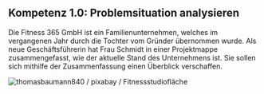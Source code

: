 <!--include-start-->
## Kompetenz 1.0: Problemsituation analysieren

Die Fitness 365 GmbH ist ein Familienunternehmen, welches im vergangenen Jahr durch die Tochter vom Gründer übernommen wurde. Als neue Geschäftsführerin hat Frau Schmidt in einer Projektmappe zusammengefasst, wie der aktuelle Stand des Unternehmens ist. Sie sollen sich mithilfe der Zusammenfassung einen Überblick verschaffen.

![thomasbaumann840 / pixabay / Fitnessstudiofläche](https://herr-nm.github.io/KDM-LF12/bilder/kap_01_K1.0_fitnessstudio.jpg)
<!--include-end-->